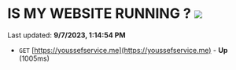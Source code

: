 # IS MY WEBSITE RUNNING ? [![](https://img.shields.io/static/v1?label=Sponsor&message=%E2%9D%A4&logo=GitHub&color=%23fe8e86)](https://github.com/sponsors/<username>)

Last updated: **9/7/2023, 1:14:54 PM**

- `GET` [https://youssefservice.me](https://youssefservice.me) - **Up** (1005ms)
